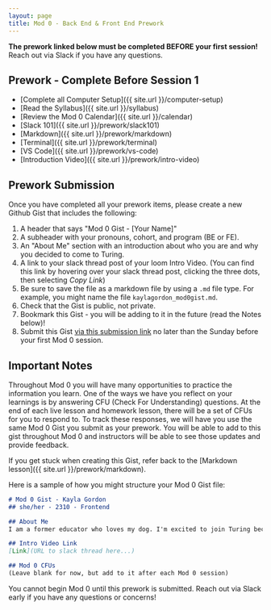 ```yaml
---
layout: page
title: Mod 0 - Back End & Front End Prework
---
```


**The prework linked below must be completed BEFORE your first session!** Reach out via Slack if you have any questions.

## Prework - Complete Before Session 1
* [Complete all Computer Setup]({{ site.url }}/computer-setup) 
* [Read the Syllabus]({{ site.url }}/syllabus) 
* [Review the Mod 0 Calendar]({{ site.url }}/calendar)
* [Slack 101]({{ site.url }}/prework/slack101)
* [Markdown]({{ site.url }}/prework/markdown)
* [Terminal]({{ site.url }}/prework/terminal)
* [VS Code]({{ site.url }}/prework/vs-code)
* [Introduction Video]({{ site.url }}/prework/intro-video)

## Prework Submission
Once you have completed all your prework items, please create a new Github Gist that includes the following:
1. A header that says "Mod 0 Gist - [Your Name]"
1. A subheader with your pronouns, cohort, and program (BE or FE).
1. An "About Me" section with an introduction about who you are and why you decided to come to Turing.
1. A link to your slack thread post of your loom Intro Video. (You can find this link by hovering over your slack thread post, clicking the three dots, then selecting _Copy Link_)
1. Be sure to save the file as a markdown file by using a `.md` file type. For example, you might name the file `kaylagordon_mod0gist.md`.
1. Check that the Gist is public, not private.
1. Bookmark this Gist - you will be adding to it in the future (read the Notes below)!
1. Submit this Gist [via this submission link](https://airtable.com/appx3ECzr5kwT3hpi/shrNo9qzMPYCVbp1h) no later than the Sunday before your first Mod 0 session.

## Important Notes
Throughout Mod 0 you will have many opportunities to practice the information you learn. One of the ways we have you reflect on your learnings is by answering CFU (Check For Understanding) questions. At the end of each live lesson and homework lesson, there will be a set of CFUs for you to respond to. To track these responses, we will have you use the same Mod 0 Gist you submit as your prework. You will be able to add to this gist throughout Mod 0 and instructors will be able to see those updates and provide feedback. 

If you get stuck when creating this Gist, refer back to the [Markdown lesson]({{ site.url }}/prework/markdown).

Here is a sample of how you might structure your Mod 0 Gist file:
```markdown
# Mod 0 Gist - Kayla Gordon
## she/her - 2310 - Frontend

## About Me
I am a former educator who loves my dog. I'm excited to join Turing because...

## Intro Video Link
[Link](URL to slack thread here...)

## Mod 0 CFUs
(Leave blank for now, but add to it after each Mod 0 session)
```

You cannot begin Mod 0 until this prework is submitted. Reach out via Slack early if you have any questions or concerns!

<br>
<br>
<br>
<br>
<br>
<br>
<br>
<br>
